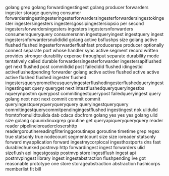 golang grep golang forwardingestingest golang producer forwarders ingester storage querying consumer forwardersingestingesteringesterforwardersingesterforwardersingestokingester ingestersingesters ingestersgossipingestersiopsio per second ingestersforwardersingesters ingesters ingestersnforwarders consumersqueryquery consumersnnn ingestqueryingest ingestquery ingest ingestersnforwardersnulididid golang active bsflushps size golang active flushed flushed ingesterforwarderflushfast producersps producer optionally connect separate port whose handler sync active segment record written provides stronger durability expense throughput separate durability mode tentatively called durable forwardersingesterforwarder ingestersapiflushed get next flushed post commitidid post failedidid flushed idingestid activeflushedpending forwarder golang active active flushed active active active flushed flushed ingester flushed ingestersqueryprometheusqueryingesterflushedingesterflushedqueryingestingestingest query queryget next intestflushedqueryqueryingestbs nquerynpostnn querypost commitingestquerypost failedqueryingest query golang next next next commit commit commit queryingestqueryqueryqueryquery queryingestqueryquery commitingestquerycommitpendingingestflushed ingestingest nok ulidulid fromtofromulidtoulida dab cdaca dbcfrom golang yes yes yes golang ulid size golang cpuunixlinuxgrep groutine get queryapiqueryqueryquery reader reader pipelineioreaderclosershttp readergoroutinereadingfilteringgoroutineps goroutine timetime grep regex true statsonly true nodecount segmentcount size size ioreader statsonly forward myapplication forward ingestmycorplocal ingesthostports dns fast durablechunked postmvp http forwardingest ingest forwarders ulid sizeflush api ingestgossip postmvp store ingestflush ingest api postmvpingest library ingest ingestabstraction flushpending ive got reasonable prototype one store storageabstraction abstraction hashicorps memberlist fit bill